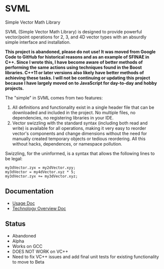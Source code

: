 # SVML
Simple Vector Math Library

SVML (Simple Vector Math Library) is designed to provide powerful vector/point operations for 2, 3, and 4D vector types with an absurdly simple interface and installation.

**This project is abandoned, please do not use! It was moved from Google Code to GitHub for historical reasons and as an example of SFINAE in C++. Since I wrote this, I have become aware of better methods of performing the same actions using techniques found in the Boost libraries. C++11 or later versions also likely have better methods of achieving these tasks. I will not be continuing or updating this project because I have largely moved on to JavaScript for day-to-day and hobby projects.**

The "simple" in SVML comes from two features:
 1. All definitions and functionality exist in a single header file that can be downloaded and included in the project. No multiple files, no dependencies, no registering libraries in your IDE.
 2. Vector swizzling with the standard syntax (including both read and write) is available for all operations, making it very easy to reorder vector's components and change dimensions without the need for manually created temporary objects or tedious reordering. All this without hacks, dependences, or namespace pollution.

Swizzling, for the uninformed, is a syntax that allows the following lines to be legal:
```
my3dVector.zyx = my2dVector.xyy;
my3dVector = my4dVector.xyz * 5;
my3dVector.zyx += my3dVector.xyz;
```

## Documentation
 * [Usage Doc](https://github.com/dwighthouse/svml/tree/master/docs/Usage.md)
 * [Technology Overview Doc](https://github.com/dwighthouse/svml/tree/master/docs/TechnologyOverview.md)

## Status
 * Abandoned
 * Alpha
 * Works on GCC
 * DOES NOT WORK on VC++
 * Need to fix VC++ issues and add final unit tests for existing functionality to move to Beta
